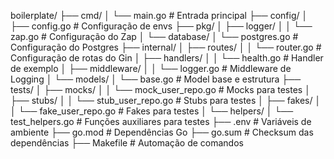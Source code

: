 boilerplate/
├── cmd/
│   └── main.go                  # Entrada principal
├── config/
│   ├── config.go                # Configuração de envs
├── pkg/
│   ├── logger/
│   │   └── zap.go               # Configuração do Zap
│   └── database/
│       └── postgres.go          # Configuração do Postgres
├── internal/
│   ├── routes/
│   │   └── router.go            # Configuração de rotas do Gin
│   ├── handlers/
│   │   └── health.go            # Handler de exemplo
│   ├── middleware/
│   │   └── logger.go            # Middleware de Logging
│   └── models/
│       └── base.go              # Model base e estrutura
├── tests/
│   ├── mocks/
│   │   └── mock_user_repo.go    # Mocks para testes
│   ├── stubs/
│   │   └── stub_user_repo.go    # Stubs para testes
│   ├── fakes/
│   │   └── fake_user_repo.go    # Fakes para testes
│   └── helpers/
│       └── test_helpers.go      # Funções auxiliares para testes
├── .env                         # Variáveis de ambiente
├── go.mod                       # Dependências Go
├── go.sum                       # Checksum das dependências
├── Makefile                     # Automação de comandos
